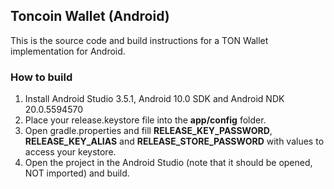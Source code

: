 ## Toncoin Wallet (Android)

This is the source code and build instructions for a TON Wallet implementation for Android.

### How to build

1. Install Android Studio 3.5.1, Android 10.0 SDK and Android NDK 20.0.5594570 
2. Place your release.keystore file into the **app/config** folder.
3. Open gradle.properties and fill **RELEASE_KEY_PASSWORD**, **RELEASE_KEY_ALIAS** and **RELEASE_STORE_PASSWORD** with values to access your keystore.
4. Open the project in the Android Studio (note that it should be opened, NOT imported) and build.
